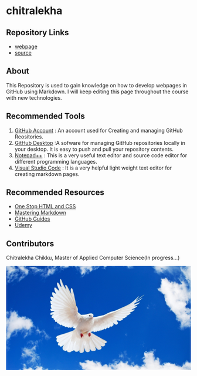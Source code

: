 # chitralekha

## Repository Links

- [webpage](https://chitralekhach.github.io/chitralekha/)
- [source](https://github.com/chitralekhach/chitralekha)

## About

This Repository is used to gain knowledge on how to develop webpages in GitHub using Markdown. I will keep editing this page throughout the course with new technologies.

 ## Recommended Tools

1. [GitHub Account](https://github.com/) : An account used for Creating and managing GitHub Reositories.
1. [GitHub Desktop](https://central.github.com/deployments/desktop/desktop/latest/win32) :A sofware for managing GitHub repositories locally in your desktop. It is easy to push and pull your repository contents.
1. [Notepad++](https://notepad-plus-plus.org/repository/7.x/7.6.2/npp.7.6.2.Installer.exe) : This is a very useful text editor and source code editor for different programming languages.
1. [Visual Studio Code](https://code.visualstudio.com/docs/?dv=win) : It is a very helpful light weight text editor for creating markdown pages.

## Recommended Resources

- [One Stop HTML and CSS](https://www.w3schools.com/)
- [Mastering Markdown](https://guides.github.com/features/mastering-markdown/)
- [GitHub Guides](https://guides.github.com/)
- [Udemy](https://www.udemy.com/)

## Contributors

Chitralekha Chikku, Master of Applied Computer Science(In progress...)

![my image](https://github.com/chitralekhach/chitralekha/blob/master/pigeon.jpg)